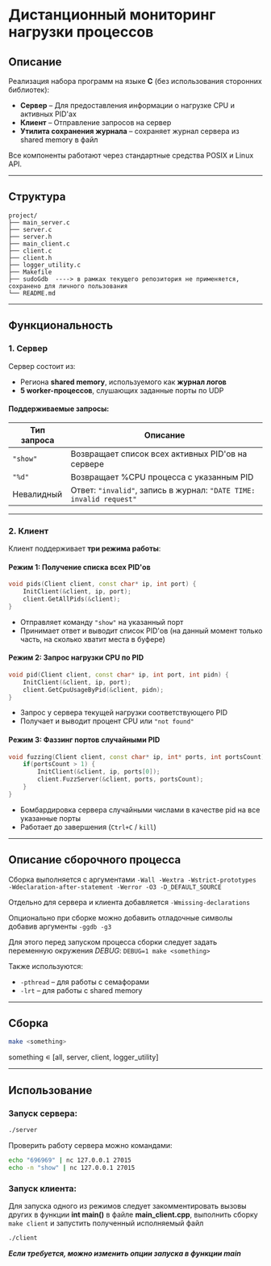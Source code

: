 # Дистанционный мониторинг нагрузки процессов

## Описание

Реализация набора программ на языке **C** (без использования сторонних библиотек):

- **Сервер** – Для предоставления информации о нагрузке CPU и активных PID'ах
- **Клиент** – Отправление запросов на сервер
- **Утилита сохранения журнала** – сохраняет журнал сервера из shared memory в файл

Все компоненты работают через стандартные средства POSIX и Linux API.

---

## Структура

```
project/
├── main_server.c
├── server.c
├── server.h
├── main_client.c
├── client.c
├── client.h
├── logger_utility.c
├── Makefile
├── sudoGdb  ----> в рамках текущего репозитория не применяется, сохранено для личного пользования
└── README.md
```

---

## Функциональность

### 1. Сервер

Сервер состоит из:
- Региона **shared memory**, используемого как **журнал логов**
- **5 worker-процессов**, слушающих заданные порты по UDP

#### Поддерживаемые запросы:

| Тип запроса | Описание                                                            |
| ----------- | ------------------------------------------------------------------- |
| `"show"`    | Возвращает список всех активных PID'ов на сервере                   |
| `"%d"`      | Возвращает %CPU процесса с указанным PID                            |
| Невалидный  | Ответ: `"invalid"`, запись в журнал: `"DATE TIME: invalid request"` |

---

### 2. Клиент

Клиент поддерживает **три режима работы**:

#### Режим 1: Получение списка всех PID'ов

```cpp
void pids(Client client, const char* ip, int port) {
    InitClient(&client, ip, port);
    client.GetAllPids(&client);
}
```

- Отправляет команду `"show"` на указанный порт
- Принимает ответ и выводит список PID'ов (на данный момент только часть, на сколько хватит места в буфере)

#### Режим 2: Запрос нагрузки CPU по PID
```cpp
void pid(Client client, const char* ip, int port, int pidn) {
    InitClient(&client, ip, port);
    client.GetCpuUsageByPid(&client, pidn);
}
```

- Запрос у сервера текущей нагрузки соответствующего PID
- Получает и выводит процент CPU или `"not found"`

#### Режим 3: Фаззинг портов случайными PID
```cpp
void fuzzing(Client client, const char* ip, int* ports, int portsCount) {
    if(portsCount > 1) {
        InitClient(&client, ip, ports[0]);
        client.FuzzServer(&client, ports, portsCount);
    }
}
```

- Бомбардировка сервера случайными числами в качестве pid на все указанные порты
- Работает до завершения (`Ctrl+C` / `kill`)

---
## Описание сборочного процесса

Сборка выполняется с аргументами `-Wall -Wextra -Wstrict-prototypes -Wdeclaration-after-statement -Werror -O3 -D_DEFAULT_SOURCE
`

Отдельно для сервера и клиента добавляется `-Wmissing-declarations`

Опционально при сборке можно добавить отладочные символы добавив аргументы `-ggdb -g3`

Для этого перед запуском процесса сборки следует задать переменную окружения _DEBUG_: `DEBUG=1 make <something>`

Также используются:

- `-pthread` – для работы с семафорами
- `-lrt` – для работы с shared memory

---

## Сборка

```bash
make <something>
```

something ∊ [all, server, client, logger_utility]

---

## Использование

### Запуск сервера:
```bash
./server
```

Проверить работу сервера можно командами:

```bash
echo "696969" | nc 127.0.0.1 27015
echo -n "show" | nc 127.0.0.1 27015
```

### Запуск клиента:

Для запуска одного из режимов следует закомментировать вызовы других в функции **int main()** в файле **main_client.cpp**,
выполнить сборку `make client` и запустить полученный исполняемый файл

```bash
./client
```

***Если требуется, можно изменить опции запуска в функции main***